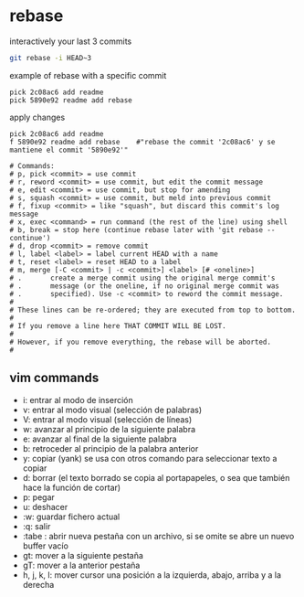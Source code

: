 # rebase 
interactively your last 3 commits
````bash
git rebase -i HEAD~3
````
example of rebase with a specific commit
````vim
pick 2c08ac6 add readme
pick 5890e92 readme add rebase
````
apply changes
````vim
pick 2c08ac6 add readme
f 5890e92 readme add rebase    #"rebase the commit '2c08ac6' y se mantiene el commit '5890e92'"
````
````
# Commands:
# p, pick <commit> = use commit
# r, reword <commit> = use commit, but edit the commit message
# e, edit <commit> = use commit, but stop for amending
# s, squash <commit> = use commit, but meld into previous commit
# f, fixup <commit> = like "squash", but discard this commit's log message
# x, exec <command> = run command (the rest of the line) using shell
# b, break = stop here (continue rebase later with 'git rebase --continue')
# d, drop <commit> = remove commit
# l, label <label> = label current HEAD with a name
# t, reset <label> = reset HEAD to a label
# m, merge [-C <commit> | -c <commit>] <label> [# <oneline>]
# .       create a merge commit using the original merge commit's
# .       message (or the oneline, if no original merge commit was
# .       specified). Use -c <commit> to reword the commit message.
#
# These lines can be re-ordered; they are executed from top to bottom.
#
# If you remove a line here THAT COMMIT WILL BE LOST.
#
# However, if you remove everything, the rebase will be aborted.
#
````

## vim commands
- i: entrar al modo de inserción
- v: entrar al modo visual (selección de palabras)
- V: entrar al modo visual (selección de líneas)
- w: avanzar al principio de la siguiente palabra
- e: avanzar al final de la siguiente palabra
- b: retroceder al principio de la palabra anterior
- y: copiar (yank) se usa con otros comando para seleccionar texto a copiar
- d: borrar (el texto borrado se copia al portapapeles, o sea que también hace la función de cortar)
- p: pegar
- u: deshacer
- :w: guardar fichero actual
- :q: salir
- :tabe : abrir nueva pestaña con un archivo, si se omite se abre un nuevo buffer vacío
- gt: mover a la siguiente pestaña
- gT: mover a la anterior pestaña
- h, j, k, l: mover cursor una posición a la izquierda, abajo, arriba y a la derecha

